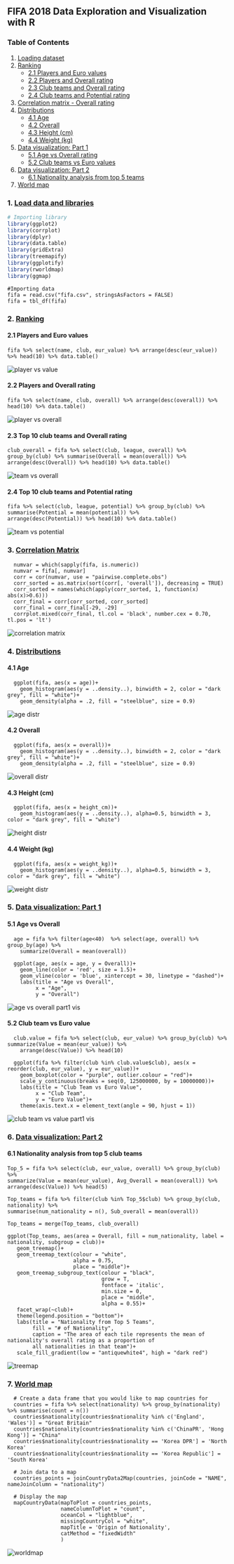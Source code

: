## FIFA 2018 Data Exploration and Visualization with R

### Table of Contents
1. [Loading dataset](https://github.com/pc-guru91/Exploratory-Data-Analysis/blob/master/README.md)
2. [Ranking](https://github.com/pc-guru91/Exploratory-Data-Analysis/blob/master/README.md)
	- [2.1 Players and Euro values](https://github.com/pc-guru91/Exploratory-Data-Analysis/blob/master/README.md)
	- [2.2 Players and Overall rating](https://github.com/pc-guru91/Exploratory-Data-Analysis/blob/master/README.md)
	- [2.3 Club teams and Overall rating](https://github.com/pc-guru91/Exploratory-Data-Analysis/blob/master/README.md)
	- [2.4 Club teams and Potential rating](https://github.com/pc-guru91/Exploratory-Data-Analysis/blob/master/README.md)
3. [Correlation matrix - Overall rating](https://github.com/pc-guru91/Exploratory-Data-Analysis/blob/master/README.md)
4. [Distributions](https://github.com/pc-guru91/Exploratory-Data-Analysis/blob/master/README.md)
	- [4.1 Age](https://github.com/pc-guru91/Exploratory-Data-Analysis/blob/master/README.md)
	- [4.2 Overall](https://github.com/pc-guru91/Exploratory-Data-Analysis/blob/master/README.md)
	- [4.3 Height (cm)](https://github.com/pc-guru91/Exploratory-Data-Analysis/blob/master/README.md)
	- [4.4 Weight (kg)](https://github.com/pc-guru91/Exploratory-Data-Analysis/blob/master/README.md)
5. [Data visualization: Part 1](https://github.com/pc-guru91/Exploratory-Data-Analysis/blob/master/README.md)
	- [5.1 Age vs Overall rating](https://github.com/pc-guru91/Exploratory-Data-Analysis/blob/master/README.md)
	- [5.2 Club teams vs Euro values](https://github.com/pc-guru91/Exploratory-Data-Analysis/blob/master/README.md)
6. [Data visualization: Part 2](https://github.com/pc-guru91/Exploratory-Data-Analysis/blob/master/README.md)
	- [6.1 Nationality analysis from top 5 teams](https://github.com/pc-guru91/Exploratory-Data-Analysis/blob/master/README.md)
7. [World map](https://github.com/pc-guru91/Exploratory-Data-Analysis/blob/master/README.md)

### 1. [Load data and libraries](README.md)
``` R
# Importing library
library(ggplot2)
library(corrplot)
library(dplyr)
library(data.table)
library(gridExtra)
library(treemapify)
library(ggplotify)
library(rworldmap)
library(ggmap)
```
```
#Importing data
fifa = read.csv("fifa.csv", stringsAsFactors = FALSE)
fifa = tbl_df(fifa)
```
### 2. [Ranking](README.md)

#### 2.1 Players and Euro values
```
fifa %>% select(name, club, eur_value) %>% arrange(desc(eur_value)) %>% head(10) %>% data.table()
```
![player vs value](https://user-images.githubusercontent.com/38479244/41644841-204e5492-7424-11e8-8ce0-da247113f760.jpg)

#### 2.2 Players and Overall rating
```
fifa %>% select(name, club, overall) %>% arrange(desc(overall)) %>% head(10) %>% data.table()
```
![player vs overall](https://user-images.githubusercontent.com/38479244/41644819-11a83912-7424-11e8-9c63-7dce9d18d1ef.jpg)

#### 2.3 Top 10 club teams and Overall rating
```
club_overall = fifa %>% select(club, league, overall) %>% group_by(club) %>% summarise(Overall = mean(overall)) %>% arrange(desc(Overall)) %>% head(10) %>% data.table()
```
![team vs overall](https://user-images.githubusercontent.com/38479244/41644820-11d6fa22-7424-11e8-8268-032e03eff4f3.jpg)

#### 2.4 Top 10 club teams and Potential rating
```
fifa %>% select(club, league, potential) %>% group_by(club) %>% summarise(Potential = mean(potential)) %>% 
arrange(desc(Potential)) %>% head(10) %>% data.table()
```
![team vs potential](https://user-images.githubusercontent.com/38479244/41644762-e6c38dc8-7423-11e8-894f-9f918e697613.jpg)


### 3. [Correlation Matrix](README.md)
```
  numvar = which(sapply(fifa, is.numeric))
  numvar = fifa[, numvar]
  corr = cor(numvar, use = "pairwise.complete.obs")
  corr_sorted = as.matrix(sort(corr[, 'overall']), decreasing = TRUE)
  corr_sorted = names(which(apply(corr_sorted, 1, function(x) abs(x)>0.6)))
  corr_final = corr[corr_sorted, corr_sorted]
  corr_final = corr_final[-29, -29]
  corrplot.mixed(corr_final, tl.col = 'black', number.cex = 0.70, tl.pos = 'lt')
```
![correlation matrix](https://user-images.githubusercontent.com/38479244/41644953-7302402c-7424-11e8-98d3-a23d184f1b64.png)

### 4. [Distributions](README.md)

#### 4.1 Age
```
  ggplot(fifa, aes(x = age))+
    geom_histogram(aes(y = ..density..), binwidth = 2, color = "dark grey", fill = "white")+
    geom_density(alpha = .2, fill = "steelblue", size = 0.9)
```
![age distr](https://user-images.githubusercontent.com/38479244/41645413-cdd04746-7425-11e8-8fa3-c3bd5dc4b3e6.png)
#### 4.2 Overall
```
  ggplot(fifa, aes(x = overall))+
    geom_histogram(aes(y = ..density..), binwidth = 2, color = "dark grey", fill = "white")+
    geom_density(alpha = .2, fill = "steelblue", size = 0.9)
```
![overall distr](https://user-images.githubusercontent.com/38479244/41645412-cdb5a486-7425-11e8-8394-39028dfea786.png)
#### 4.3 Height (cm)
```
  ggplot(fifa, aes(x = height_cm))+
    geom_histogram(aes(y = ..density..), alpha=0.5, binwidth = 3, color = "dark grey", fill = "white")
```
![height distr](https://user-images.githubusercontent.com/38479244/41645410-cd983c66-7425-11e8-9c7a-349f641a32a0.png)
#### 4.4 Weight (kg)
```
  ggplot(fifa, aes(x = weight_kg))+
    geom_histogram(aes(y = ..density..), alpha=0.5, binwidth = 3, color = "dark grey", fill = "white")
```
![weight distr](https://user-images.githubusercontent.com/38479244/41645414-cdeae146-7425-11e8-8ebe-73f6ef1696e0.png)


### 5. [Data visualization: Part 1](README.md)

#### 5.1 Age vs Overall
```
  age = fifa %>% filter(age<40)  %>% select(age, overall) %>% group_by(age) %>% 
    summarize(Overall = mean(overall))
  
  ggplot(age, aes(x = age, y = Overall))+
    geom_line(color = 'red', size = 1.5)+
    geom_vline(color = 'blue', xintercept = 30, linetype = "dashed")+
    labs(title = "Age vs Overall", 
         x = "Age",
         y = "Overall")
```
![age vs overall part1 vis](https://user-images.githubusercontent.com/38479244/41645893-2c3e349a-7427-11e8-8014-13d118b42a25.png)

#### 5.2 Club team vs Euro value
```
  club.value = fifa %>% select(club, eur_value) %>% group_by(club) %>% summarize(Value = mean(eur_value)) %>% 
    arrange(desc(Value)) %>% head(10)
  
  ggplot(fifa %>% filter(club %in% club.value$club), aes(x = reorder(club, eur_value), y = eur_value))+
    geom_boxplot(color = "purple", outlier.colour = "red")+
    scale_y_continuous(breaks = seq(0, 125000000, by = 10000000))+
    labs(title = "Club Team vs Euro Value", 
         x = "Club Team",
         y = "Euro Value")+
    theme(axis.text.x = element_text(angle = 90, hjust = 1))
```
![club team vs value part1 vis](https://user-images.githubusercontent.com/38479244/41645892-2c1f15d8-7427-11e8-8522-5721047da697.png)

### 6. [Data visualization: Part 2](README.md)

#### 6.1 Nationality analysis from top 5 club teams
 ```
 Top_5 = fifa %>% select(club, eur_value, overall) %>% group_by(club) %>% 
 summarize(Value = mean(eur_value), Avg_Overall = mean(overall)) %>% 
 arrange(desc(Value)) %>% head(5)
    
 Top_teams = fifa %>% filter(club %in% Top_5$club) %>% group_by(club, nationality) %>% 
 summarise(num_nationality = n(), Sub_overall = mean(overall))
  
 Top_teams = merge(Top_teams, club_overall)
  
 ggplot(Top_teams, aes(area = Overall, fill = num_nationality, label = nationality, subgroup = club))+
    geom_treemap()+
    geom_treemap_text(colour = "white", 
                      alpha = 0.75, 
                      place = "middle")+
    geom_treemap_subgroup_text(colour = "black", 
                               grow = T, 
                               fontface = 'italic', 
                               min.size = 0, 
                               place = "middle",
                               alpha = 0.55)+
    facet_wrap(~club)+
    theme(legend.position = "bottom")+
    labs(title = "Nationality from Top 5 Teams", 
         fill = "# of Nationality",
         caption = "The area of each tile represents the mean of nationality's overall rating as a proportion of 
         all nationalities in that team")+
    scale_fill_gradient(low = "antiquewhite4", high = "dark red")
 ```
 
![treemap](https://user-images.githubusercontent.com/38479244/41645977-734af40e-7427-11e8-9c5a-68cfc7d4d0b4.png)

### 7. [World map](README.md)
```
  # Create a data frame that you would like to map countries for
  countries = fifa %>% select(nationality) %>% group_by(nationality) %>% summarise(count = n())
  countries$nationality[countries$nationality %in% c('England', 'Wales')] = "Great Britain"
  countries$nationality[countries$nationality %in% c('ChinaPR', 'Hong Kong')] = "China"
  countries$nationality[countries$nationality == 'Korea DPR'] = 'North Korea'
  countries$nationality[countries$nationality == 'Korea Republic'] = 'South Korea'
 
  # Join data to a map
  countries_points = joinCountryData2Map(countries, joinCode = "NAME", nameJoinColumn = "nationality")
  
  # Display the map
  mapCountryData(mapToPlot = countries_points, 
                 nameColumnToPlot = "count", 
                 oceanCol = "lightblue",
                 missingCountryCol = "white",
                 mapTitle = 'Origin of Nationality',
                 catMethod = "fixedWidth"
                 )
```
![worldmap](https://user-images.githubusercontent.com/38479244/41646070-b6d35054-7427-11e8-8d4b-b60bb2a39533.png)
